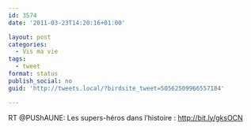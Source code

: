 ```yaml
---
id: 3574
date: '2011-03-23T14:20:16+01:00'

layout: post
categories:
  - Vis ma vie
tags:
  - tweet
format: status
publish_social: no
guid: 'http://tweets.local/?birdsite_tweet=50562509966557184'

---
```


RT @PUShAUNE: Les supers-héros dans l’histoire : http://bit.ly/gksOCN